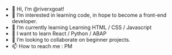 - 👋 Hi, I’m @riverxgoat!
- 👀 I’m interested in learning code, in hope to become a front-end developer.
- 🌱 I’m currently learning Learning HTML / CSS / Javascript
- 🧠 I want to learn React / Python / ABAP
- 💞️ I’m looking to collaborate on beginner projects.
- 📫 How to reach me : PM

<!---
riverxgoat/riverxgoat is a ✨ special ✨ repository because its `README.md` (this file) appears on your GitHub profile.
You can click the Preview link to take a look at your changes.
--->
